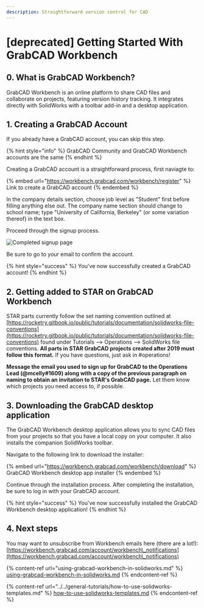 ```yaml
---
description: Straightforward version control for CAD
---
```


# \[deprecated] Getting Started With GrabCAD Workbench

## 0. What is GrabCAD Workbench?

GrabCAD Workbench is an online platform to share CAD files and collaborate on projects, featuring version history tracking. It integrates directly with SolidWorks with a toolbar add-in and a desktop application.

## 1. Creating a GrabCAD Account

If you already have a GrabCAD account, you can skip this step.

{% hint style="info" %}
GrabCAD Community and GrabCAD Workbench accounts are the same
{% endhint %}

Creating a GrabCAD account is a straightforward process, first naviagte to:

{% embed url="https://workbench.grabcad.com/workbench/register" %}
Link to create a GrabCAD account
{% endembed %}

In the company details section, choose job level as "Student" first before filling anything else out. The company name section should change to school name; type "University of California, Berkeley" (or some variation thereof) in the text box.

Proceed through the signup process.

![Completed signup page](../../../.gitbook/assets/grabcad-account-creation.PNG)

Be sure to go to your email to confirm the account.

{% hint style="success" %}
You've now successfully created a GrabCAD account!
{% endhint %}

## 2. Getting added to STAR on GrabCAD Workbench

STAR parts currently follow the set naming convention outlined at [https://rocketry.gitbook.io/public/tutorials/documentation/solidworks-file-conventions](https://rocketry.gitbook.io/public/tutorials/documentation/solidworks-file-conventions) found under Tutorials --> Operations --> SolidWorks file conventions. **All parts in STAR GrabCAD projects created after 2019 must follow this format.** If you have questions, just ask in #operations!

**Message the email you used to sign up for GrabCAD to the Operations Lead (@mcelly#1609) along with a copy of the previous paragraph on naming to obtain an invitation to STAR's GrabCAD page.** Let them know which projects you need access to, if possible.

## 3. Downloading the GrabCAD desktop application

The GrabCAD Workbench desktop application allows you to sync CAD files from your projects so that you have a local copy on your computer. It also installs the companion SolidWorks toolbar.

Navigate to the following link to download the installer:

{% embed url="https://workbench.grabcad.com/workbench/download" %}
GrabCAD Workbench desktop app installer
{% endembed %}

Continue through the installation process. After completing the installation, be sure to log in with your GrabCAD account.

{% hint style="success" %}
You've now successfully installed the GrabCAD Workbench desktop application!
{% endhint %}

## 4. Next steps

You may want to unsubscribe from Workbench emails here (there are a lot!): [https://workbench.grabcad.com/account/workbench\_notifications](https://workbench.grabcad.com/account/workbench\_notifications)

{% content-ref url="using-grabcad-workbench-in-solidworks.md" %}
[using-grabcad-workbench-in-solidworks.md](using-grabcad-workbench-in-solidworks.md)
{% endcontent-ref %}

{% content-ref url="../../general-tutorials/how-to-use-solidworks-templates.md" %}
[how-to-use-solidworks-templates.md](../../general-tutorials/how-to-use-solidworks-templates.md)
{% endcontent-ref %}
